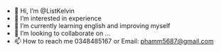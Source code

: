- 👋 Hi, I’m @ListKelvin
- 👀 I’m interested in experience
- 🌱 I’m currently learning english and improving myself
- 💞️ I’m looking to collaborate on ...
- 📫 How to reach me 0348485167 or Email: phamm5687@gmail.com

<!---
ListKelvin/ListKelvin is a ✨ special ✨ repository because its `README.md` (this file) appears on your GitHub profile.
You can click the Preview link to take a look at your changes.
--->
